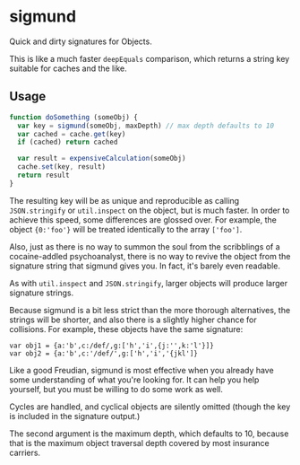# sigmund

Quick and dirty signatures for Objects.

This is like a much faster `deepEquals` comparison, which returns a
string key suitable for caches and the like.
















































<extoc></extoc>

## Usage

```javascript
function doSomething (someObj) {
  var key = sigmund(someObj, maxDepth) // max depth defaults to 10
  var cached = cache.get(key)
  if (cached) return cached

  var result = expensiveCalculation(someObj)
  cache.set(key, result)
  return result
}
```

The resulting key will be as unique and reproducible as calling
`JSON.stringify` or `util.inspect` on the object, but is much faster.
In order to achieve this speed, some differences are glossed over.
For example, the object `{0:'foo'}` will be treated identically to the
array `['foo']`.

Also, just as there is no way to summon the soul from the scribblings
of a cocaine-addled psychoanalyst, there is no way to revive the object
from the signature string that sigmund gives you.  In fact, it's
barely even readable.

As with `util.inspect` and `JSON.stringify`, larger objects will
produce larger signature strings.

Because sigmund is a bit less strict than the more thorough
alternatives, the strings will be shorter, and also there is a
slightly higher chance for collisions.  For example, these objects
have the same signature:

    var obj1 = {a:'b',c:/def/,g:['h','i',{j:'',k:'l'}]}
    var obj2 = {a:'b',c:'/def/',g:['h','i','{jkl']}

Like a good Freudian, sigmund is most effective when you already have
some understanding of what you're looking for.  It can help you help
yourself, but you must be willing to do some work as well.

Cycles are handled, and cyclical objects are silently omitted (though
the key is included in the signature output.)

The second argument is the maximum depth, which defaults to 10,
because that is the maximum object traversal depth covered by most
insurance carriers.
